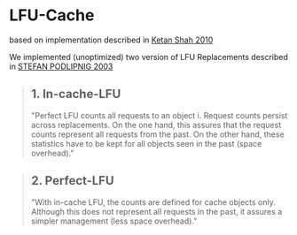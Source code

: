 # LFU-Cache
based on implementation described in [Ketan Shah 2010](http://dhruvbird.com/lfu.pdf)

We implemented (unoptimized) two version of LFU Replacements described in [STEFAN PODLIPNIG 2003](https://dl-acm-org.services.lib.mtu.edu/doi/pdf/10.1145/954339.954341)

> ## 1. In-cache-LFU   
> "Perfect LFU counts all requests to an object i. Request counts
persist across replacements. On the one
hand, this assures that the request
counts represent all requests from the
past. On the other hand, these statistics have to be kept for all objects seen
in the past (space overhead)."

> ## 2. Perfect-LFU
> "With in-cache LFU, the
counts are defined for cache objects only.
Although this does not represent all requests in the past, it assures a simpler
management (less space overhead)."
